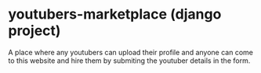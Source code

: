 # youtubers-marketplace (django project)

A place where any youtubers can upload their profile and anyone can come to this website and hire them by submiting the youtuber details in the form.


